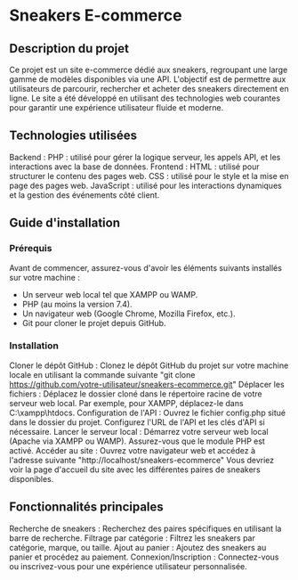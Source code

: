 # Sneakers E-commerce

## Description du projet
Ce projet est un site e-commerce dédié aux sneakers, regroupant une large gamme de modèles disponibles via une API. L'objectif est de permettre aux utilisateurs de parcourir, rechercher et acheter des sneakers directement en ligne. Le site a été développé en utilisant des technologies web courantes pour garantir une expérience utilisateur fluide et moderne.

## Technologies utilisées
Backend :
PHP : utilisé pour gérer la logique serveur, les appels API, et les interactions avec la base de données.
Frontend :
HTML : utilisé pour structurer le contenu des pages web.
CSS : utilisé pour le style et la mise en page des pages web.
JavaScript : utilisé pour les interactions dynamiques et la gestion des événements côté client.

## Guide d'installation
### Prérequis
Avant de commencer, assurez-vous d'avoir les éléments suivants installés sur votre machine :
* Un serveur web local tel que XAMPP ou WAMP.
* PHP (au moins la version 7.4).
* Un navigateur web (Google Chrome, Mozilla Firefox, etc.).
* Git pour cloner le projet depuis GitHub.
### Installation
Cloner le dépôt GitHub :
Clonez le dépôt GitHub du projet sur votre machine locale en utilisant la commande suivante "git clone https://github.com/votre-utilisateur/sneakers-ecommerce.git"
Déplacer les fichiers :
Déplacez le dossier cloné dans le répertoire racine de votre serveur web local. Par exemple, pour XAMPP, déplacez-le dans C:\xampp\htdocs\.
Configuration de l'API :
Ouvrez le fichier config.php situé dans le dossier du projet.
Configurez l'URL de l'API et les clés d'API si nécessaire.
Lancer le serveur local :
Démarrez votre serveur web local (Apache via XAMPP ou WAMP).
Assurez-vous que le module PHP est activé.
Accéder au site :
Ouvrez votre navigateur web et accédez à l'adresse suivante "http://localhost/sneakers-ecommerce"
Vous devriez voir la page d'accueil du site avec les différentes paires de sneakers disponibles.

## Fonctionnalités principales
Recherche de sneakers : Recherchez des paires spécifiques en utilisant la barre de recherche.
Filtrage par catégorie : Filtrez les sneakers par catégorie, marque, ou taille.
Ajout au panier : Ajoutez des sneakers au panier et procédez au paiement.
Connexion/Inscription : Connectez-vous ou inscrivez-vous pour une expérience utilisateur personnalisée.

